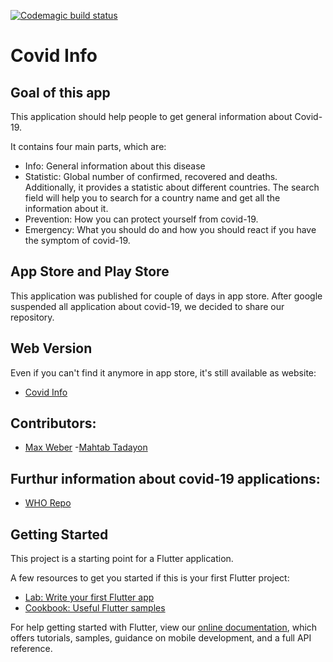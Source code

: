 [![Codemagic build status](https://api.codemagic.io/apps/5e5b5032e389932f9f06cc60/5e5b5032e389932f9f06cc5f/status_badge.svg)](https://codemagic.io/apps/5e5b5032e389932f9f06cc60/5e5b5032e389932f9f06cc5f/latest_build)

# Covid Info

## Goal of this app

This application should help people to get general information about Covid-19.
 
It contains four main parts, which are:
- Info: General information about this disease
- Statistic: Global number of confirmed, recovered and deaths. Additionally, it provides a statistic about different countries. The search field will help you to search for a country name and get all the information about it.
- Prevention: How you can protect yourself from covid-19.
- Emergency: What you should do and how you should react if you have the symptom of covid-19.

## App Store and Play Store
This application was published for couple of days in app store. 
After google suspended all application about covid-19, we decided to share our repository.

## Web Version
Even if you can't find it anymore in app store, it's still available as website: 
- [Covid Info](https://covid-api.herokuapp.com/#/)

## Contributors:
- [Max Weber](https://github.com/md-weber)
-[Mahtab Tadayon](https://github.com/mimifi)


## Furthur information about covid-19 applications:
- [WHO Repo](https://github.com/WorldHealthOrganization/app)

## Getting Started
This project is a starting point for a Flutter application.

A few resources to get you started if this is your first Flutter project:

- [Lab: Write your first Flutter app](https://flutter.dev/docs/get-started/codelab)
- [Cookbook: Useful Flutter samples](https://flutter.dev/docs/cookbook)

For help getting started with Flutter, view our
[online documentation](https://flutter.dev/docs), which offers tutorials,
samples, guidance on mobile development, and a full API reference.
